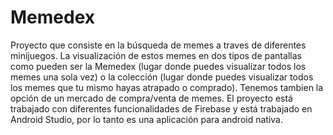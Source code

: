 # Memedex

Proyecto que consiste en la búsqueda de memes a traves de diferentes minijuegos. La visualización de estos memes en dos tipos de pantallas como pueden ser la Memedex (lugar donde puedes visualizar todos los memes una sola vez) o la colección (lugar donde puedes visualizar todos los memes que tu mismo hayas atrapado o comprado). Tenemos tambien la opción de un mercado de compra/venta de memes. 
El proyecto está trabajado con diferentes funcionalidades de Firebase y está trabajado en Android Studio, por lo tanto es una aplicación para android nativa.
